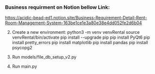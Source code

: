 ### Business requirment on Notion bellow Link:
https://acidic-bead-ed1.notion.site/Business-Requirement-Detail-Rent-Room-Management-System-163be1ce1e3a80e38e4dd052fe2d6b04

2. Create a new environment:
   python3 -m venv venvRental
   source venvRental/bin/activate
   pip install --upgrade pip
   pip install PyQt6
   pip install pretty_errors
   pip install matplotlib
   pip install pandas
   pip install psycopg2

3. Run 
   models/file_db_setup_v2.py   
   
4. Run 
   main.py
      
